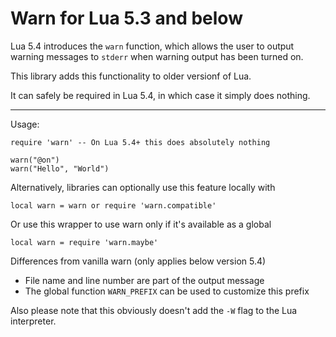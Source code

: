 Warn for Lua 5.3 and below
================================================================================

Lua 5.4 introduces the `warn` function, which allows the user to output warning
messages to `stderr` when warning output has been turned on.

This library adds this functionality to older versionf of Lua.

It can safely be required in Lua 5.4, in which case it simply does nothing.

---

Usage:

	require 'warn' -- On Lua 5.4+ this does absolutely nothing

	warn("@on")
	warn("Hello", "World")

Alternatively, libraries can optionally use this feature locally with

	local warn = warn or require 'warn.compatible'

Or use this wrapper to use warn only if it's available as a global

	local warn = require 'warn.maybe'

Differences from vanilla warn (only applies below version 5.4)

- File name and line number are part of the output message
- The global function `WARN_PREFIX` can be used to customize this prefix

Also please note that this obviously doesn't add the `-W` flag to the Lua
interpreter.
